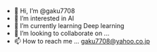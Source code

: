 - 👋 Hi, I’m @gaku7708
- 👀 I’m interested in AI
- 🌱 I’m currently learning Deep learning
- 💞️ I’m looking to collaborate on ...
- 📫 How to reach me ...
gaku7708@yahoo.co.jp
<!---
gaku7708/gaku7708 is a ✨ special ✨ repository because its `README.md` (this file) appears on your GitHub profile.
You can click the Preview link to take a look at your changes.
--->
